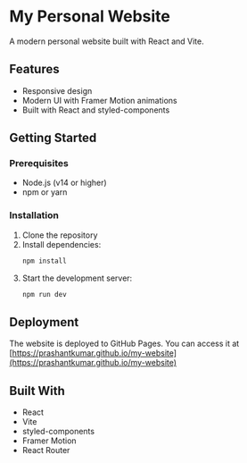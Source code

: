 # My Personal Website

A modern personal website built with React and Vite.

## Features
- Responsive design
- Modern UI with Framer Motion animations
- Built with React and styled-components

## Getting Started

### Prerequisites
- Node.js (v14 or higher)
- npm or yarn

### Installation
1. Clone the repository
2. Install dependencies:
   ```bash
   npm install
   ```
3. Start the development server:
   ```bash
   npm run dev
   ```

## Deployment
The website is deployed to GitHub Pages. You can access it at [https://prashantkumar.github.io/my-website](https://prashantkumar.github.io/my-website)

## Built With
- React
- Vite
- styled-components
- Framer Motion
- React Router
